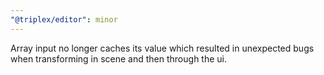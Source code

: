 ```yaml
---
"@triplex/editor": minor
---
```


Array input no longer caches its value which resulted in unexpected bugs when transforming in scene and then through the ui.
